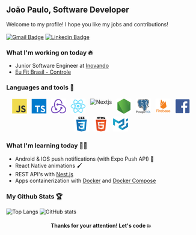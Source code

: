 ## João Paulo, Software Developer
Welcome to my profile! I hope you like my jobs and contributions! <br/>
<br/>
[![Gmail Badge](https://img.shields.io/badge/-Gmail-c14438?style=for-the-badge&logo=Gmail&logoColor=white&link=mailto:jpjoao1001@gmail.com)](mailto:jpjoao1001@gmail.com)
[![Linkedin Badge](https://img.shields.io/badge/-LinkedIn-blue?style=for-the-badge&logo=Linkedin&logoColor=white&link=https://www.linkedin.com/in/joaopaulo-ld/)](https://www.linkedin.com/in/joaopaulo-ld/)
### What I'm working on today 🔥
- Junior Software Engineer at [Inovando](https://github.com/inovando)
- <a href="https://play.google.com/store/apps/details?id=com.eufitbrasil.eufitbrasilcontrol">Eu Fit Brasil - Controle</a>

### Languages and tools 🔧
<p align="center">
<img src="https://raw.githubusercontent.com/devicons/devicon/master/icons/javascript/javascript-original.svg" alt="Javascript" height="40" style="vertical-align:top; margin:4px">
<img src="https://raw.githubusercontent.com/devicons/devicon/master/icons/typescript/typescript-original.svg" alt="Typescript" height="40" style="vertical-align:top; margin:4px">
<img src="https://raw.githubusercontent.com/devicons/devicon/master/icons/redux/redux-original.svg" alt="Redux" height="40" style="vertical-align:top; margin:4px">
<img src="https://raw.githubusercontent.com/devicons/devicon/master/icons/react/react-original.svg" alt="React Native" height="40" style="vertical-align:top; margin:4px">
<img src="https://camo.githubusercontent.com/300c2986a53648631c34798554da7cde3779de253b02a15da6bccc59ea9f0317/68747470733a2f2f63646e2e776f726c64766563746f726c6f676f2e636f6d2f6c6f676f732f6e6578746a732d332e737667" alt="Nextjs" height="40" style="vertical-align:top; margin:4px">
<img src="https://raw.githubusercontent.com/devicons/devicon/master/icons/nodejs/nodejs-original.svg" alt="Nodejs" height="40" style="vertical-align:top; margin:4px">
<img src="https://raw.githubusercontent.com/devicons/devicon/2809b567852a4648062a2d3e7c1c531367458c0b/icons/postgresql/postgresql-original-wordmark.svg" alt="PostgreSQL" height="40" style="vertical-align:top; margin:4px">
<img src="https://raw.githubusercontent.com/devicons/devicon/2809b567852a4648062a2d3e7c1c531367458c0b/icons/firebase/firebase-plain-wordmark.svg" alt="Firebase" height="40" style="vertical-align:top; margin:4px">
<img src="https://raw.githubusercontent.com/devicons/devicon/2809b567852a4648062a2d3e7c1c531367458c0b/icons/facebook/facebook-original.svg" alt="Facebook" height="40" style="vertical-align:top; margin:4px">
<img src="https://raw.githubusercontent.com/devicons/devicon/2809b567852a4648062a2d3e7c1c531367458c0b/icons/css3/css3-original-wordmark.svg" alt="CSS" height="40" style="vertical-align:top; margin:4px">
<img src="https://raw.githubusercontent.com/devicons/devicon/2809b567852a4648062a2d3e7c1c531367458c0b/icons/html5/html5-original-wordmark.svg" alt="HTML" height="40" style="vertical-align:top; margin:4px">
<img src="https://raw.githubusercontent.com/devicons/devicon/2809b567852a4648062a2d3e7c1c531367458c0b/icons/materialui/materialui-original.svg" alt="Material UI" height="40" style="vertical-align:top; margin:4px">
</p>

### What I'm learning today 👨‍💻
- Android & IOS push notifications (with Expo Push API) 📲
- React Native animations 🖌
- REST API's with [Nest.js](https://docs.nestjs.com/)
- Apps containerization with [Docker](https://www.docker.com/) and [Docker Compose](https://docs.docker.com/compose/)

### My Github Stats 🏆
![Top Langs](https://github-readme-stats.vercel.app/api/top-langs/?langs_count=8&username=joaorodrs&hide=css,raku,perl,html&theme=midnight-purple)
![GitHub stats](https://github-readme-stats.vercel.app/api?username=joaorodrs&show_icons=true&theme=midnight-purple)

<h4 align="center">Thanks for your attention! Let's code 💥</h4>
